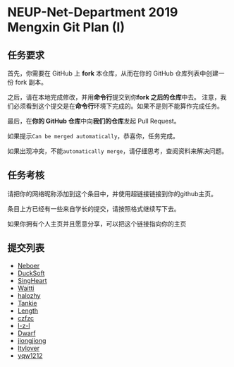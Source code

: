 ﻿# NEUP-Net-Department 2019 Mengxin Git Plan (I)
## 任务要求
首先，你需要在 GitHub 上 **fork** 本仓库，从而在你的 GitHub 仓库列表中创建一份 fork 副本。

之后，请在本地完成修改，并用**命令行**提交到你**fork 之后的仓库**中去。
注意，我们必须看到这个提交是在**命令行**环境下完成的。如果不是则不能算作完成任务。

最后，在**你的 GitHub 仓库**中向**我们的仓库**发起 Pull Request。

如果提示`Can be merged automatically`，恭喜你，任务完成。

如果出现冲突，不能`automatically merge`，请仔细思考，查阅资料来解决问题。

## 任务考核
请把你的网络昵称添加到这个条目中，并使用超链接链接到你的github主页。

条目上方已经有一些来自学长的提交，请按照格式继续写下去。

如果你拥有个人主页并且愿意分享，可以把这个链接指向你的主页


## 提交列表
- [Neboer](https://github.com/Neboer)
- [DuckSoft](https://www.ducksoft.site/)
- [SingHeart](https://github.com/xinjiempolde)
- [Waitti](https://github.com/Waitti-long)
- [halozhy](https://github.com/halozhy)
- [Tankie](https://github.com/Tank1e)
- [Length](https://github.com/3047927842)
- [czfzc](https://github.com/czfzc)
- [l-z-l](https://github.com/l-z-l)
- [Dwarf](https://github.com/TrisSSS)
- [jiongjiong](https://github.com/jiongjiongsir)
- [ltylover](https://github.com/ltylover)
- [yqw1212](https://github.com/yqw1212)
